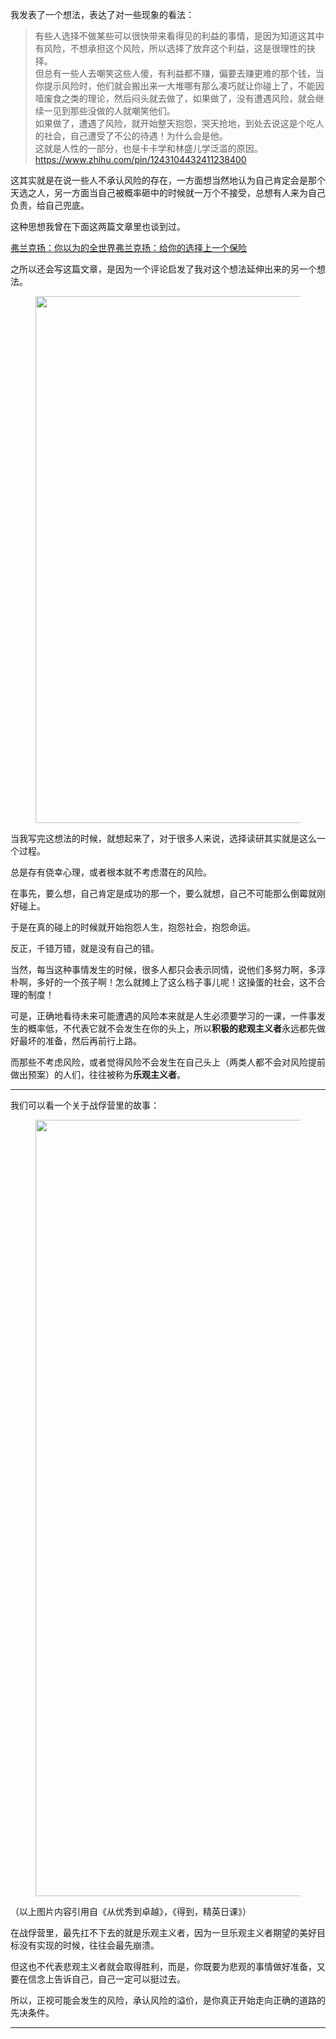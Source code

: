 <p>我发表了一个想法，表达了对一些现象的看法：</p><blockquote>有些人选择不做某些可以很快带来看得见的利益的事情，是因为知道这其中有风险，不想承担这个风险，所以选择了放弃这个利益，这是很理性的抉择。<br/>但总有一些人去嘲笑这些人傻，有利益都不赚，偏要去赚更难的那个钱，当你提示风险时，他们就会搬出来一大堆哪有那么凑巧就让你碰上了，不能因噎废食之类的理论，然后闷头就去做了，如果做了，没有遭遇风险，就会继续一见到那些没做的人就嘲笑他们。<br/>如果做了，遭遇了风险，就开始整天抱怨，哭天抢地，到处去说这是个吃人的社会，自己遭受了不公的待遇！为什么会是他。<br/>这就是人性的一部分，也是卡卡学和林盛儿学泛滥的原因。<a href="https://www.zhihu.com/pin/1243104432411238400" class="internal"><span class="invisible">https://www.</span><span class="visible">zhihu.com/pin/124310443</span><span class="invisible">2411238400</span><span class="ellipsis"></span></a></blockquote><p>这其实就是在说一些人不承认风险的存在，一方面想当然地认为自己肯定会是那个天选之人，另一方面当自己被概率砸中的时候就一万个不接受，总想有人来为自己负责，给自己兜底。</p><p>这种思想我曾在下面这两篇文章里也谈到过。</p><a data-draft-node="block" data-draft-type="link-card" href="https://zhuanlan.zhihu.com/p/113310135" data-image="https://pic2.zhimg.com/v2-da3449fb56506e69fd6f7f37d88f65d5_180x120.jpg" data-image-width="1145" data-image-height="342" class="internal">弗兰克扬：你以为的全世界</a><a data-draft-node="block" data-draft-type="link-card" href="https://zhuanlan.zhihu.com/p/138588803" data-image="https://pic3.zhimg.com/v2-b339a79e027c0e249ba7cbdb70e78b72_180x120.jpg" data-image-width="799" data-image-height="328" class="internal">弗兰克扬：给你的选择上一个保险</a><p>之所以还会写这篇文章，是因为一个评论启发了我对这个想法延伸出来的另一个想法。</p><figure data-size="normal"><img src="https://pic1.zhimg.com/v2-777772f268cc042d5e2f8c9f250724c8_b.jpg" data-rawwidth="843" data-rawheight="476" data-size="normal" data-caption="" class="origin_image zh-lightbox-thumb" width="843" data-original="https://pic1.zhimg.com/v2-777772f268cc042d5e2f8c9f250724c8_r.jpg"/></figure><p>当我写完这想法的时候，就想起来了，对于很多人来说，选择读研其实就是这么一个过程。</p><p>总是存有侥幸心理，或者根本就不考虑潜在的风险。</p><p>在事先，要么想，自己肯定是成功的那一个，要么就想，自己不可能那么倒霉就刚好碰上。</p><p>于是在真的碰上的时候就开始抱怨人生，抱怨社会，抱怨命运。</p><p>反正，千错万错，就是没有自己的错。</p><p>当然，每当这种事情发生的时候，很多人都只会表示同情，说他们多努力啊，多淳朴啊，多好的一个孩子啊！怎么就摊上了这么档子事儿呢！这操蛋的社会，这不合理的制度！</p><p>可是，正确地看待未来可能遭遇的风险本来就是人生必须要学习的一课，一件事发生的概率低，不代表它就不会发生在你的头上，所以<b>积极的悲观主义者</b>永远都先做好最坏的准备，然后再前行上路。</p><p>而那些不考虑风险，或者觉得风险不会发生在自己头上（两类人都不会对风险提前做出预案）的人们，往往被称为<b>乐观主义者</b>。</p><hr/><p>我们可以看一个关于战俘营里的故事：</p><figure data-size="normal"><img src="https://pic2.zhimg.com/v2-16e4de545c6c69659f07d10f7eb55671_b.jpg" data-rawwidth="1242" data-rawheight="4799" data-size="normal" class="origin_image zh-lightbox-thumb" width="1242" data-original="https://pic2.zhimg.com/v2-16e4de545c6c69659f07d10f7eb55671_r.jpg"/></figure><p>（以上图片内容引用自《从优秀到卓越》，《得到，精英日课》）</p><p>在战俘营里，最先扛不下去的就是乐观主义者，因为一旦乐观主义者期望的美好目标没有实现的时候，往往会最先崩溃。</p><p>但这也不代表悲观主义者就会取得胜利，而是，你既要为悲观的事情做好准备，又要在信念上告诉自己，自己一定可以挺过去。</p><p>所以，正视可能会发生的风险，承认风险的溢价，是你真正开始走向正确的道路的先决条件。</p><hr/><a data-draft-node="block" data-draft-type="mcn-link-card" data-mcn-id="1243160143790743552"></a><a data-draft-node="block" data-draft-type="mcn-link-card" data-mcn-id="1243160389862699008"></a><p></p>